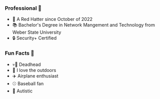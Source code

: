 ### Professional :briefcase:

- :office: A Red Hatter since October of 2022
- :books: Bachelor's Degree in Network Mangement and Technology from Weber State University
- :lock: Security+ Certified

### Fun Facts :grimacing:

- :skull::rose: Deadhead
- :evergreen_tree: I love the outdoors
- :airplane: Airplane enthusiast
- :baseball: Baseball fan
- :sunflower: Autistic

